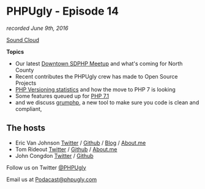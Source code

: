# PHPUgly - Episode 14
*recorded June 9th, 2016*

[Sound Cloud](https://soundcloud.com/phpugly/episode14)

**Topics**

* Our latest [Downtown SDPHP Meetup](http://www.meetup.com/sandiegophp/) and what's coming for North County  
* Recent contributes the PHPUgly crew has made to Open Source Projects
* [PHP Versioning statistics](https://seld.be/notes/php-versions-stats-2016-1-edition) and how the move to PHP 7 is looking
* Some features queued up for [PHP 7.1](http://php.net/index.php#id2016-06-09-1)
* and we discuss [grumphp](https://github.com/phpro/grumphp), a new tool to make sure you code is clean and compliant, 

## The hosts
* Eric Van Johnson [Twitter](https://twitter.com/shocm) / [Github](https://github.com/ericvanjohnson/) / [Blog](https://www.shocm.com) / [About.me](https://about.me/shocm) 
* Tom Rideout [Twitter](https://twitter.com/realrideout) / [Github](https://github.com/trideout/) / [About.me](https://about.me/thomasrideout)
* John Congdon [Twitter](https://twitter.com/johncongdon) / [Github](https://github.com/johncongdon) 

Follow us on Twitter [@PHPUgly](https://twitter.com/phpugly) 

Email us at [Podacast@phpugly.com](mailto:podcast@phpugly.com)

